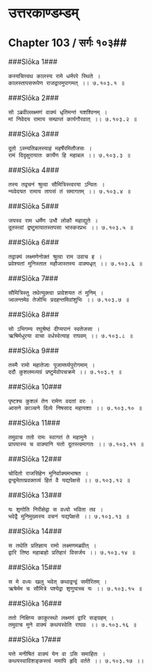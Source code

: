 उत्तरकाण्डम्डम्
===============================


## Chapter 103  / सर्गः १०३##


###Slōka 1###


    कस्यचित्त्वथ कालस्य रामे धर्मपरे स्थिते ।
    कालस्तापसरूपेण राजद्वारमुपागमत् ।। ७.१०३.१ ॥


###Slōka 2###


    सो ऽब्रवील्लक्ष्मणं वाक्यं धृतिमन्तं यशश्विनम् ।
    मां निवेदय रामाय सम्प्राप्तं कार्यगौरवात् ।। ७.१०३.२ ॥


###Slōka 3###


    दूतो ऽस्म्यतिबलस्याहं महर्षेरमितौजसः ।
    रामं दिदृक्षुरायातः कार्येण हि महाबल ।। ७.१०३.३ ॥


###Slōka 4###


    तस्य तद्वचनं श्रुत्वा सौमित्रिस्त्वरया ऽन्वितः ।
    न्यवेदयत रामाय तापसं तं समागतम् ।। ७.१०३.४ ॥


###Slōka 5###


    जयस्व राम धर्मेण उभौ लोकौ महाद्युते ।
    दूतस्त्वां द्रष्टुमायातस्तपसा भास्करप्रभः ।। ७.१०३.५ ॥


###Slōka 6###


    तद्वाक्यं लक्ष्मणेनोक्तं श्रुत्वा राम उवाच ह ।
    प्रवेश्यतां मुनिस्तात महौजास्तस्य वाक्यधृत् ।। ७.१०३.६ ॥


###Slōka 7###


    सौमित्रिस्तु तथेत्युक्त्वा प्रावेशयत तं मुनिम् ।
    ज्वलन्तमेव तेजोभिः प्रदहन्तमिवांशुभिः ।। ७.१०३.७ ॥


###Slōka 8###


    सो ऽभिगम्य रघुश्रेष्ठं दीप्यपानं स्वतेजसा ।
    ऋषिर्मधुरया वाचा वर्धस्वेत्याह राघवम् ।। ७.१०३.८ ॥


###Slōka 9###


    तस्मै रामो महातेजाः पूजामर्घ्यपुरोगमाम् ।
    ददौ कुशलमव्यग्रं प्रष्टुमेवोपचक्रमे ।। ७.१०३.९ ॥


###Slōka 10###


    पृष्टश्च कुशलं तेन रामेण वदतां वरः ।
    आसने काञ्चने दिव्ये निषसाद महायशाः ।। ७.१०३.१० ॥


###Slōka 11###


    तमुवाच ततो रामः स्वागतं ते महामुने ।
    प्रापयास्य च वाक्यानि यतो दूतस्त्वमागतः ।। ७.१०३.११ ॥


###Slōka 12###


    चोदितो राजसिंहेन मुनिर्वाक्यमभाषत ।
    द्वन्द्वमेतत्प्रवक्तव्यं हितं वै यद्यपेक्षसे ।। ७.१०३.१२ ॥


###Slōka 13###


    यः शृणोति निरीक्षेद्वा स वध्यो भविता तव ।
    भवेद्वै मुनिमुख्यस्य वचनं यद्यपेक्षसे ।। ७.१०३.१३ ॥


###Slōka 14###


    स तथेति प्रतिज्ञाय रामो लक्ष्मणमब्रवीत् ।
    द्वारि तिष्ठ महाबाहो प्रतिहारं विसर्जय ।। ७.१०३.१४ ॥


###Slōka 15###


    स मे वध्यः खलु भवेत् कथाद्वन्द्वं समीरितम् ।
    ऋषेर्मम च सौमित्रे पश्येद्वा शृणुयाच्च यः ।। ७.१०३.१५ ॥


###Slōka 16###


    ततो निक्षिप्य काकुत्स्थो लक्ष्मणं द्वारि सङ्ग्रहम् ।
    तमुवाच मुने वाक्यं कथयस्वेति राघवः ।। ७.१०३.१६ ॥


###Slōka 17###


    यत्ते मनीषितं वाक्यं येन वा ऽसि समाहितः ।
    कथयस्वाविशङ्कस्त्वं ममापि हृदि वर्तते ।। ७.१०३.१७ ।।


